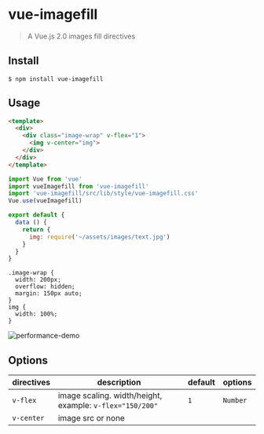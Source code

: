 # vue-imagefill
>A Vue.js 2.0 images fill directives

## Install

```shell
$ npm install vue-imagefill
```

## Usage
```html
<template>
  <div>
    <div class="image-wrap" v-flex="1">
      <img v-center="img">
    </div>
  </div>
</template>
```

```javascript
import Vue from 'vue'
import vueImagefill from 'vue-imagefill'
import 'vue-imagefill/src/lib/style/vue-imagefill.css'
Vue.use(vueImagefill)

export default {
  data () {
    return {
      img: require('~/assets/images/text.jpg')
    }
  }
}
```

```style
.image-wrap {
  width: 200px;
  overflow: hidden;
  margin: 150px auto;
}
img {
  width: 100%;
}
```

![performance-demo](http://2.img.sic.wiki//upload/other/62d9c1575F0b92744242E9D582.jpg)

## Options
|directives|description|default|options|
|:---|---|---|---|
| `v-flex`|image scaling. width/height, example: `v-flex="150/200"`|`1`|`Number`|
| `v-center`|image src or none|
